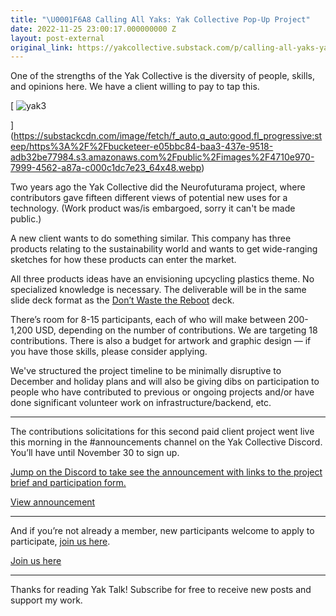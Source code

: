 ```yaml
---
title: "\U0001F6A8 Calling All Yaks: Yak Collective Pop-Up Project"
date: 2022-11-25 23:00:17.000000000 Z
layout: post-external
original_link: https://yakcollective.substack.com/p/calling-all-yaks-yak-collective-pop
---
```


One of the strengths of the Yak Collective is the diversity of people, skills, and opinions here. We have a client willing to pay to tap this.

[
 ![yak3](https://substackcdn.com/image/fetch/w_1456,c_limit,f_auto,q_auto:good,fl_progressive:steep/https%3A%2F%2Fbucketeer-e05bbc84-baa3-437e-9518-adb32be77984.s3.amazonaws.com%2Fpublic%2Fimages%2F4710e970-7999-4562-a87a-c000c1dc7e23_64x48.webp "yak3")

](https://substackcdn.com/image/fetch/f_auto,q_auto:good,fl_progressive:steep/https%3A%2F%2Fbucketeer-e05bbc84-baa3-437e-9518-adb32be77984.s3.amazonaws.com%2Fpublic%2Fimages%2F4710e970-7999-4562-a87a-c000c1dc7e23_64x48.webp)

Two years ago the Yak Collective did the Neurofuturama project, where contributors gave fifteen different views of potential new uses for a technology. (Work product was/is embargoed, sorry it can't be made public.)

A new client wants to do something similar. This company has three products relating to the sustainability world and wants to get wide-ranging sketches for how these products can enter the market.

All three products ideas have an envisioning upcycling plastics theme. No specialized knowledge is necessary. The deliverable will be in the same slide deck format as the [Don’t Waste the Reboot](https://www.yakcollective.org/projects/dont-waste-the-reboot.html) deck.

There’s room for 8-15 participants, each of who will make between 200-1,200 USD, depending on the number of contributions. We are targeting 18 contributions. There is also a budget for artwork and graphic design — if you have those skills, please consider applying.

We've structured the project timeline to be minimally disruptive to December and holiday plans and will also be giving dibs on participation to people who have contributed to previous or ongoing projects and/or have done significant volunteer work on infrastructure/backend, etc.

* * *

The contributions solicitations for this second paid client project went live this morning in the #announcements channel on the Yak Collective Discord. You’ll have until November 30 to sign up.

[Jump on the Discord to take see the announcement with links to the project brief and participation form.](https://discord.com/channels/692111190851059762/703615828419018832/1044978538073309234)

[View announcement](https://discord.com/channels/692111190851059762/703615828419018832/1044978538073309234)

* * *

And if you’re not already a member, new participants welcome to apply to participate, [join us here](https://www.yakcollective.org/join.html).

[Join us here](https://www.yakcollective.org/join.html)

* * *

Thanks for reading Yak Talk! Subscribe for free to receive new posts and support my work.

